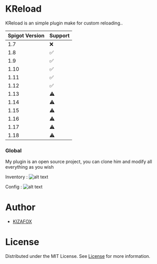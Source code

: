 
# KReload
KReload is an simple plugin make for custom reloading..

Spigot Version | Support
-------------------|--------
1.7                |   ❌
1.8                |   ✅
1.9                |   ✅
1.10               |   ✅
1.11               |   ✅
1.12               |   ✅
1.13               |   ⚠️
1.14               |   ⚠️
1.15               |   ⚠️
1.16               |   ⚠️
1.17               |   ⚠️
1.18               |   ⚠️

### Global 

My plugin is an open source project, you can clone him and modify all everything as you wish

Inventory :
![alt text](https://i.ibb.co/fvSM3dX/dsqdsqdqs.png)

Config :
![alt text](https://i.ibb.co/ScRzQKr/dsqdsdsqddsqdqs.png)

# Author

* [KIZAFOX](https://github.com/KIZAFOX)

# License

Distributed under the MIT License. See [License](https://github.com/KIZAFOX/KReload/blob/master/LICENSE) for more information.
